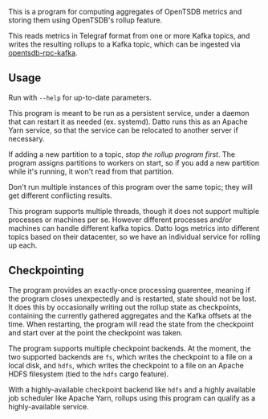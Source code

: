 This is a program for computing aggregates of OpenTSDB metrics and storing them using OpenTSDB's rollup feature.

This reads metrics in Telegraf format from one or more Kafka topics, and writes the resulting rollups to a Kafka topic, which can be ingested via [opentsdb-rpc-kafka](https://github.com/OpenTSDB/opentsdb-rpc-kafka).

Usage
-----

Run with `--help` for up-to-date parameters.

This program is meant to be run as a persistent service, under a daemon that can restart it as needed (ex. systemd). Datto runs this as an Apache Yarn service, so that the service can be relocated to another server if necessary.

If adding a new partition to a topic, _stop the rollup program first_. The program assigns partitions to workers on start, so if you add a new partition while it's running, it won't read from that partition.

Don't run multiple instances of this program over the same topic; they will get different conflicting results.

This program supports multiple threads, though it does not support multiple processes or machines per se. However different processes and/or machines can handle different kafka topics. Datto logs metrics into different topics based on their datacenter, so we have an individual service for rolling up each.

Checkpointing
-------------

The program provides an exactly-once processing guarentee, meaning if the program closes unexpectedly and is restarted, state should not be lost. It does this by occasionally writing out the rollup state as checkpoints, containing the currently gathered aggregates and the Kafka offsets at the time. When restarting, the program will read the state from the checkpoint and start over at the point the checkpoint was taken.

The program supports multiple checkpoint backends. At the moment, the two supported backends are `fs`, which writes the checkpoint to a file on a local disk, and `hdfs`, which writes the checkpoint to a file on an Apache HDFS filesystem (tied to the `hdfs` cargo feature).

With a highly-available checkpoint backend like `hdfs` and a highly available job scheduler like Apache Yarn, rollups using this program can qualify as a highly-available service.
